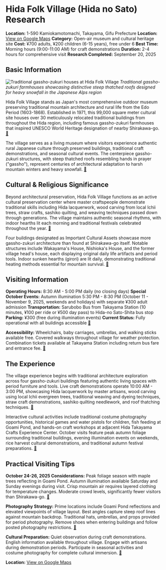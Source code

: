 # Hida Folk Village (Hida no Sato) Research

**Location:** 1-590 Kamiokamotomachi, Takayama, Gifu Prefecture
**Location:** [View on Google Maps](https://maps.google.com/maps?q=36.1319956,137.2370143)
**Category:** Open-air museum and cultural heritage site
**Cost:** ¥700 adults, ¥200 children (6-15 years), free under 6
**Best Time:** Morning hours (9:00-11:00 AM) for craft demonstrations
**Duration:** 2-4 hours for comprehensive visit
**Research Completed:** September 20, 2025

## Basic Information

![Traditional gassho-zukuri houses at Hida Folk Village](https://res-4.cloudinary.com/jnto/image/upload/w_750,h_503,c_fill,f_auto,fl_lossy,q_auto/v1508517296/gifu/Gifu1334_1.jpg)
*Traditional gassho-zukuri farmhouses showcasing distinctive steep thatched roofs designed for heavy snowfall in the Japanese Alps region*

Hida Folk Village stands as Japan's most comprehensive outdoor museum preserving traditional mountain architecture and rural life from the Edo Period (1603-1868). Established in 1971, this 99,000 square meter cultural site houses over 30 meticulously relocated traditional buildings from throughout the Hida region, including famous gassho-zukuri farmhouses that inspired UNESCO World Heritage designation of nearby Shirakawa-go. [🔗](https://www.japan.travel/en/spot/1257/)

The village serves as a living museum where visitors experience authentic rural Japanese culture through preserved buildings, traditional craft demonstrations, and seasonal cultural events. The centerpiece gassho-zukuri structures, with steep thatched roofs resembling hands in prayer ("gassho"), represent centuries of architectural adaptation to harsh mountain winters and heavy snowfall. [🔗](https://hidanosato.com/english12.htm)

## Cultural & Religious Significance

Beyond architectural preservation, Hida Folk Village functions as an active cultural preservation center where master craftspeople demonstrate traditional skills including Hida lacquerwork, wood carving from local Ichii trees, straw crafts, sashiko quilting, and weaving techniques passed down through generations. The village maintains authentic seasonal rhythms, with indoor hearths lit each morning and traditional festivals celebrated throughout the year. [🔗](https://www.hida.jp/english/touristattractions/takayamacity/historyandculture/4000165.html)

Four buildings designated as Important Cultural Assets showcase more gassho-zukuri architecture than found at Shirakawa-go itself. Notable structures include Wakayama's House, Nishioka's House, and the former village head's house, each displaying original daily life artifacts and period tools. Indoor sunken hearths (girori) are lit daily, demonstrating traditional heating methods essential for mountain survival. [🔗](https://visitgifu.com/see-do/hida-folk-village/)

## Visiting Information

**Operating Hours:** 8:30 AM - 5:00 PM daily (no closing days)
**Special October Events:** Autumn illumination 5:30 PM - 8:30 PM (October 11 - November 9, 2025, weekends and holidays) with separate ¥300 adult admission
**Transportation:** Sarubobo Bus from Takayama Station (10 minutes, ¥100 per ride or ¥500 day pass) to Hida-no Sato-Shita bus stop
**Parking:** ¥300 (free during illumination events)
**Current Status:** Fully operational with all buildings accessible [🔗](https://hidanosato.com/english12.htm)

**Accessibility:** Wheelchairs, baby carriages, umbrellas, and walking sticks available free. Covered walkways throughout village for weather protection. Combination tickets available at Takayama Station including return bus fare and entrance fee. [🔗](https://www.japan-guide.com/e/e5901.html)

## The Experience

The village experience begins with traditional architecture exploration across four gassho-zukuri buildings featuring authentic living spaces with period furniture and tools. Live craft demonstrations operate 10:00 AM - 3:00 PM, showcasing Hida lacquerwork by master artisans, wood carving using local Ichii evergreen trees, traditional weaving and dyeing techniques, straw craft demonstrations, sashiko quilting needlework, and roof thatching techniques. [🔗](https://hidanosato.com/english12.htm)

Interactive cultural activities include traditional costume photography opportunities, historical games and water pistols for children, fish feeding at Goami Pond, and hands-on craft workshops at adjacent Hida Takayama Crafts Experience Center. October visits feature peak autumn foliage surrounding traditional buildings, evening illumination events on weekends, rice harvest cultural demonstrations, and traditional autumn festival preparations. [🔗](https://www.hida.jp/english/touristattractions/takayamacity/historyandculture/4000165.html)

## Practical Visiting Tips

**October 24-26, 2025 Considerations:** Peak foliage season with maple trees reflecting in Goami Pond. Autumn illumination available Saturday and Sunday evenings during visit. Crisp mountain air requires layered clothing for temperature changes. Moderate crowd levels, significantly fewer visitors than Shirakawa-go. [🔗](https://visitgifu.com/see-do/hida-folk-village/)

**Photography Strategy:** Prime locations include Goami Pond reflections and elevated viewpoints of village layout. Best angles capture steep roof lines against mountain backdrop. Traditional hats, umbrellas, and props provided for period photography. Remove shoes when entering buildings and follow posted photography restrictions. [🔗](https://www.tripadvisor.com/Attraction_Review-g298113-d320154-Reviews-Hida_Minzoka_Mura_Folk_Village_Hida_no_Sato-Takayama_Gifu_Prefecture_Tokai_Chubu.html)

**Cultural Preparation:** Quiet observation during craft demonstrations. English information available throughout village. Engage with artisans during demonstration periods. Participate in seasonal activities and costume photography for complete cultural immersion. [🔗](https://hidanosato.com/english12.htm)

**Location:** [View on Google Maps](https://www.google.com/maps/place/1-590+Kamiokamotomachi,+Takayama,+Gifu+506-0055,+Japan)
